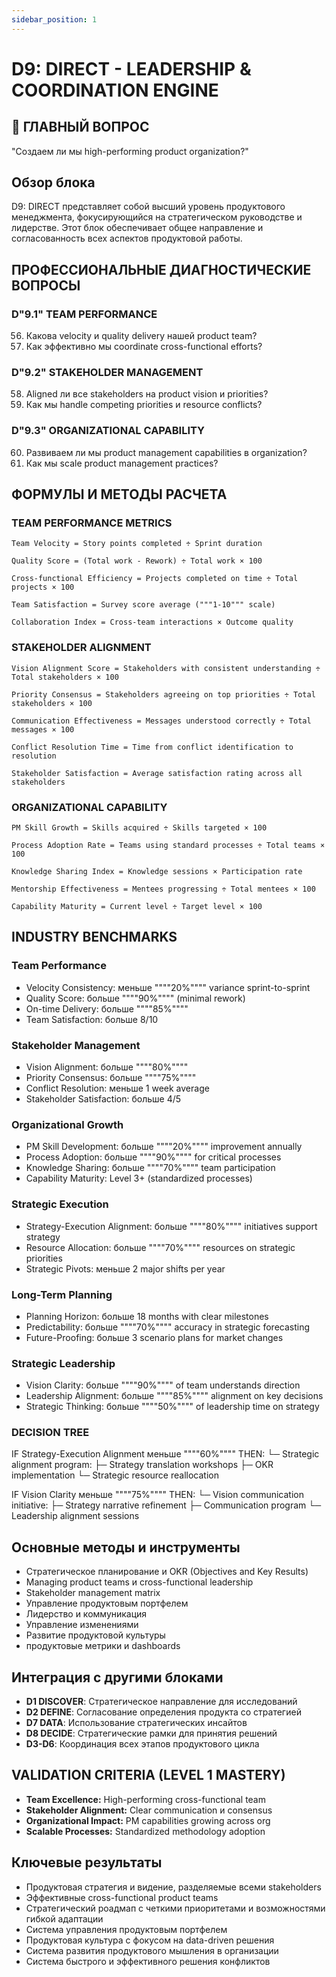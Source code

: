 ```yaml
---
sidebar_position: 1
---
```


# D9: DIRECT - LEADERSHIP & COORDINATION ENGINE

## 🎯 ГЛАВНЫЙ ВОПРОС
"Создаем ли мы high-performing product organization?"

## Обзор блока

D9: DIRECT представляет собой высший уровень продуктового менеджмента, фокусирующийся на стратегическом руководстве и лидерстве. Этот блок обеспечивает общее направление и согласованность всех аспектов продуктовой работы.

## ПРОФЕССИОНАЛЬНЫЕ ДИАГНОСТИЧЕСКИЕ ВОПРОСЫ

### D"9.1" TEAM PERFORMANCE
56. Какова velocity и quality delivery нашей product team?
57. Как эффективно мы coordinate cross-functional efforts?

### D"9.2" STAKEHOLDER MANAGEMENT
58. Aligned ли все stakeholders на product vision и priorities?
59. Как мы handle competing priorities и resource conflicts?

### D"9.3" ORGANIZATIONAL CAPABILITY
60. Развиваем ли мы product management capabilities в organization?
61. Как мы scale product management practices?

## ФОРМУЛЫ И МЕТОДЫ РАСЧЕТА

### TEAM PERFORMANCE METRICS

```
Team Velocity = Story points completed ÷ Sprint duration

Quality Score = (Total work - Rework) ÷ Total work × 100

Cross-functional Efficiency = Projects completed on time ÷ Total projects × 100

Team Satisfaction = Survey score average ("""1-10""" scale)

Collaboration Index = Cross-team interactions × Outcome quality
```

### STAKEHOLDER ALIGNMENT

```
Vision Alignment Score = Stakeholders with consistent understanding ÷ Total stakeholders × 100

Priority Consensus = Stakeholders agreeing on top priorities ÷ Total stakeholders × 100

Communication Effectiveness = Messages understood correctly ÷ Total messages × 100

Conflict Resolution Time = Time from conflict identification to resolution

Stakeholder Satisfaction = Average satisfaction rating across all stakeholders
```

### ORGANIZATIONAL CAPABILITY

```
PM Skill Growth = Skills acquired ÷ Skills targeted × 100

Process Adoption Rate = Teams using standard processes ÷ Total teams × 100

Knowledge Sharing Index = Knowledge sessions × Participation rate

Mentorship Effectiveness = Mentees progressing ÷ Total mentees × 100

Capability Maturity = Current level ÷ Target level × 100
```

## INDUSTRY BENCHMARKS

### Team Performance
- Velocity Consistency: меньше """"20%"""" variance sprint-to-sprint  
- Quality Score: больше """"90%"""" (minimal rework)
- On-time Delivery: больше """"85%""""
- Team Satisfaction: больше 8/10

### Stakeholder Management
- Vision Alignment: больше """"80%""""
- Priority Consensus: больше """"75%""""
- Conflict Resolution: меньше 1 week average
- Stakeholder Satisfaction: больше 4/5

### Organizational Growth
- PM Skill Development: больше """"20%"""" improvement annually
- Process Adoption: больше """"90%"""" for critical processes
- Knowledge Sharing: больше """"70%"""" team participation
- Capability Maturity: Level 3+ (standardized processes)

### Strategic Execution
- Strategy-Execution Alignment: больше """"80%"""" initiatives support strategy
- Resource Allocation: больше """"70%"""" resources on strategic priorities
- Strategic Pivots: меньше 2 major shifts per year

### Long-Term Planning
- Planning Horizon: больше 18 months with clear milestones
- Predictability: больше """"70%"""" accuracy in strategic forecasting
- Future-Proofing: больше 3 scenario plans for market changes

### Strategic Leadership
- Vision Clarity: больше """"90%"""" of team understands direction
- Leadership Alignment: больше """"85%"""" alignment on key decisions
- Strategic Thinking: больше """"50%"""" of leadership time on strategy

### DECISION TREE

IF Strategy-Execution Alignment меньше """"60%"""" THEN:
  └─ Strategic alignment program:
     ├─ Strategy translation workshops
     ├─ OKR implementation
     └─ Strategic resource reallocation

IF Vision Clarity меньше """"75%"""" THEN:
  └─ Vision communication initiative:
     ├─ Strategy narrative refinement
     ├─ Communication program
     └─ Leadership alignment sessions

## Основные методы и инструменты

- Стратегическое планирование и OKR (Objectives and Key Results)
- Managing product teams и cross-functional leadership
- Stakeholder management matrix
- Управление продуктовым портфелем
- Лидерство и коммуникация
- Управление изменениями
- Развитие продуктовой культуры
- продуктовые метрики и dashboards

## Интеграция с другими блоками

- **D1 DISCOVER**: Стратегическое направление для исследований
- **D2 DEFINE**: Согласование определения продукта со стратегией
- **D7 DATA**: Использование стратегических инсайтов
- **D8 DECIDE**: Стратегические рамки для принятия решений
- **D3-D6**: Координация всех этапов продуктового цикла

## VALIDATION CRITERIA (LEVEL 1 MASTERY)

- **Team Excellence:** High-performing cross-functional team
- **Stakeholder Alignment:** Clear communication и consensus
- **Organizational Impact:** PM capabilities growing across org
- **Scalable Processes:** Standardized methodology adoption

## Ключевые результаты

- Продуктовая стратегия и видение, разделяемые всеми stakeholders
- Эффективные cross-functional product teams
- Стратегический роадмап с четкими приоритетами и возможностями гибкой адаптации
- Система управления продуктовым портфелем
- Продуктовая культура с фокусом на data-driven решения
- Система развития продуктового мышления в организации
- Система быстрого и эффективного решения конфликтов